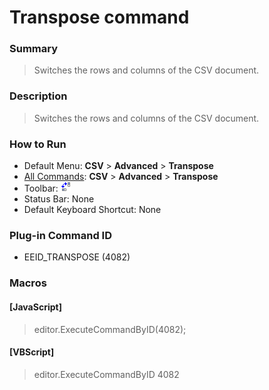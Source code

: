 # Transpose command

### Summary

> Switches the rows and columns of the CSV document.

### Description

> Switches the rows and columns of the CSV document.

### How to Run

- Default Menu: **CSV** \> **Advanced** \> **Transpose**
- [All Commands](../tools/all_commands): **CSV** \> **Advanced** \> **Transpose**
- Toolbar: ![](../../images/transpose.gif)
- Status Bar: None
- Default Keyboard Shortcut: None

### Plug-in Command ID

- EEID\_TRANSPOSE (4082)

### Macros

#### \[JavaScript\]

> editor.ExecuteCommandByID(4082);

#### \[VBScript\]

> editor.ExecuteCommandByID 4082